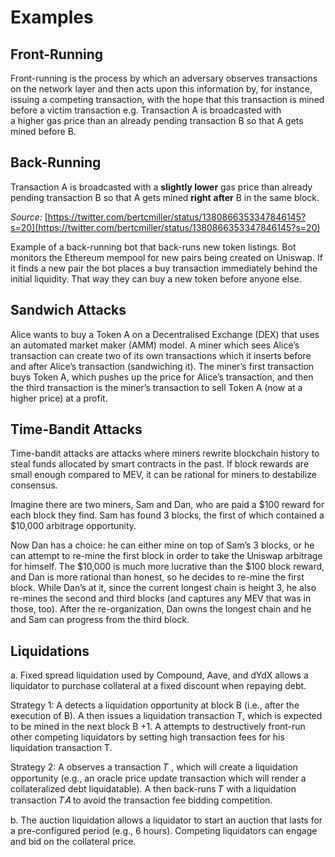 # Examples

## Front-Running

Front-running is the process by which an adversary observes transactions on the network layer and then acts upon this information by, for instance, issuing a competing transaction, with the hope that this transaction is mined before a victim transaction e.g. Transaction A is broadcasted with a higher gas price than an already pending transaction B so that A gets mined before B.

## Back-Running

Transaction A is broadcasted with a **slightly lower** gas price than already pending transaction B so that A gets mined **right** **after** B in the same block.

*Source:* [https://twitter.com/bertcmiller/status/1380866353347846145?s=20](https://twitter.com/bertcmiller/status/1380866353347846145?s=20)

Example of a back-running bot that back-runs new token listings. Bot monitors the Ethereum mempool for new pairs being created on Uniswap. If it finds a new pair the bot places a buy transaction immediately behind the initial liquidity. That way they can buy a new token before anyone else.

## Sandwich Attacks

Alice wants to buy a Token A on a Decentralised Exchange (DEX) that uses an automated market maker (AMM) model. A miner which sees Alice’s transaction can create two of its own transactions which it inserts before and after Alice’s transaction (sandwiching it). The miner’s first transaction buys Token A, which pushes up the price for Alice’s transaction, and then the third transaction is the miner’s transaction to sell Token A (now at a higher price) at a profit.

## Time-Bandit Attacks

Time-bandit attacks are attacks where miners rewrite blockchain history to steal funds allocated by smart contracts in the past. If block rewards are small enough compared to MEV, it can be rational for miners to destabilize consensus.

Imagine there are two miners, Sam and Dan, who are paid a $100 reward for each block they find. Sam has found 3 blocks, the first of which contained a $10,000 arbitrage opportunity.

Now Dan has a choice: he can either mine on top of Sam’s 3 blocks, or he can attempt to re-mine the first block in order to take the Uniswap arbitrage for himself. The $10,000 is much more lucrative than the $100 block reward, and Dan is more rational than honest, so he decides to re-mine the first block. While Dan’s at it, since the current longest chain is height 3, he also re-mines the second and third blocks (and captures any MEV that was in those, too). After the re-organization, Dan owns the longest chain and he and Sam can progress from the third block.

## Liquidations

a. Fixed spread liquidation used by Compound, Aave, and dYdX allows a liquidator to purchase collateral at a fixed discount when repaying debt. 

Strategy 1:  A detects a liquidation opportunity at block B (i.e., after the execution of B). A then issues a liquidation transaction T, which is expected to be mined in the next block B +1. A attempts to destructively front-run other competing liquidators by setting high transaction fees for his liquidation transaction T.

Strategy 2: A observes a transaction 𝑇 , which will create a liquidation opportunity (e.g., an oracle price update transaction which will render a collateralized debt liquidatable). A then back-runs 𝑇 with a liquidation transaction 𝑇𝐴 to avoid the transaction fee bidding competition.

b. The auction liquidation allows a liquidator to start an auction that lasts for a pre-configured period (e.g., 6 hours). Competing liquidators can engage and bid on the collateral price.